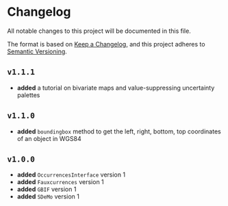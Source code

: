 # Changelog

All notable changes to this project will be documented in this file.

The format is based on [Keep a Changelog](https://keepachangelog.com/en/1.1.0/),
and this project adheres to [Semantic Versioning](https://semver.org/spec/v2.0.0.html).

## `v1.1.1`

- **added** a tutorial on bivariate maps and value-suppressing uncertainty palettes

## `v1.1.0`

- **added** `boundingbox` method to get the left, right, bottom, top coordinates of an object in WGS84

## `v1.0.0`

- **added** `OccurrencesInterface` version 1
- **added** `Fauxcurrences` version 1
- **added** `GBIF` version 1
- **added** `SDeMo` version 1
